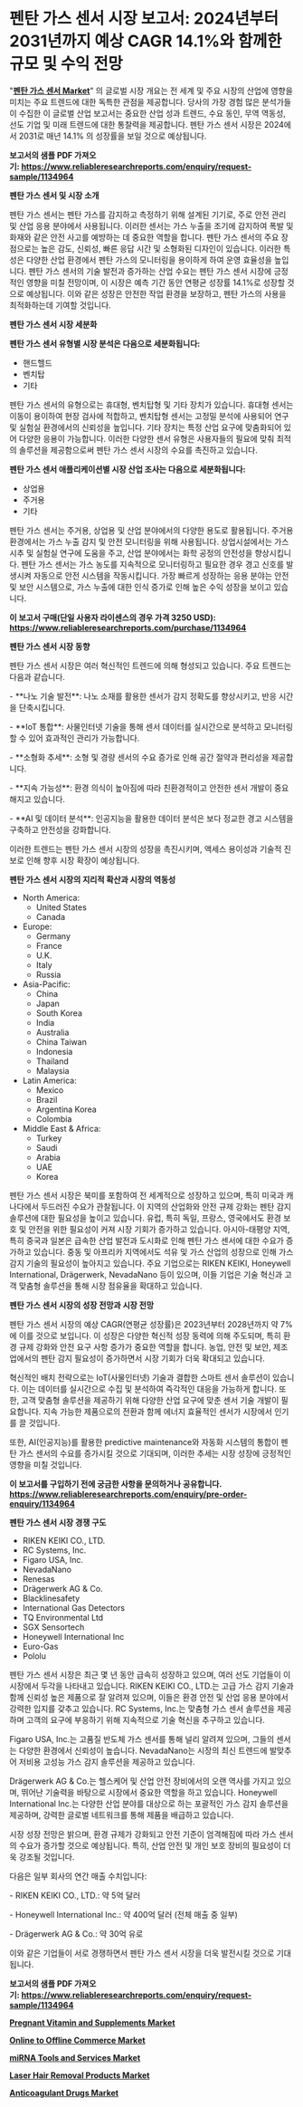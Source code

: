 <p><h1>펜탄 가스 센서 시장 보고서: 2024년부터 2031년까지 예상 CAGR 14.1%와 함께한 규모 및 수익 전망</h1></p><p>"<strong><a href="https://www.reliableresearchreports.com/pentane-gas-sensor-market-in-global-r1134964?utm_campaign=106&utm_medium=7&utm_source=Github&utm_content=ia&utm_term=29112024&utm_id=pentane-gas-sensor">펜탄 가스 센서 Market</a></strong>" 의 글로벌 시장 개요는 전 세계 및 주요 시장의 산업에 영향을 미치는 주요 트렌드에 대한 독특한 관점을 제공합니다. 당사의 가장 경험 많은 분석가들이 수집한 이 글로벌 산업 보고서는 중요한 산업 성과 트렌드, 수요 동인, 무역 역동성, 선도 기업 및 미래 트렌드에 대한 통찰력을 제공합니다. 펜탄 가스 센서 시장은 2024에서 2031로 매년 14.1% 의 성장률을 보일 것으로 예상됩니다.&nbsp;</p>
<p><strong>보고서의 샘플 PDF 가져오기:&nbsp;<a href="https://www.reliableresearchreports.com/enquiry/request-sample/1134964?utm_campaign=106&utm_medium=7&utm_source=Github&utm_content=ia&utm_term=29112024&utm_id=pentane-gas-sensor">https://www.reliableresearchreports.com/enquiry/request-sample/1134964</a></strong></p>
<p><strong>펜탄 가스 센서 및 시장 소개</strong></p>
<p><p>펜탄 가스 센서는 펜탄 가스를 감지하고 측정하기 위해 설계된 기기로, 주로 안전 관리 및 산업 응용 분야에서 사용됩니다. 이러한 센서는 가스 누출을 조기에 감지하여 폭발 및 화재와 같은 안전 사고를 예방하는 데 중요한 역할을 합니다. 펜탄 가스 센서의 주요 장점으로는 높은 감도, 신뢰성, 빠른 응답 시간 및 소형화된 디자인이 있습니다. 이러한 특성은 다양한 산업 환경에서 펜탄 가스의 모니터링을 용이하게 하여 운영 효율성을 높입니다. 펜탄 가스 센서의 기술 발전과 증가하는 산업 수요는 펜탄 가스 센서 시장에 긍정적인 영향을 미칠 전망이며, 이 시장은 예측 기간 동안 연평균 성장률 14.1%로 성장할 것으로 예상됩니다. 이와 같은 성장은 안전한 작업 환경을 보장하고, 펜탄 가스의 사용을 최적화하는데 기여할 것입니다.</p></p>
<p><strong>펜탄 가스 센서 시장 세분화</strong></p>
<p><strong>펜탄 가스 센서 유형별 시장 분석은 다음으로 세분화됩니다:</strong></p>
<p><ul><li>핸드헬드</li><li>벤치탑</li><li>기타</li></ul></p>
<p><p>펜탄 가스 센서의 유형으로는 휴대형, 벤치탑형 및 기타 장치가 있습니다. 휴대형 센서는 이동이 용이하여 현장 검사에 적합하고, 벤치탑형 센서는 고정밀 분석에 사용되어 연구 및 실험실 환경에서의 신뢰성을 높입니다. 기타 장치는 특정 산업 요구에 맞춤화되어 있어 다양한 응용이 가능합니다. 이러한 다양한 센서 유형은 사용자들의 필요에 맞춰 최적의 솔루션을 제공함으로써 펜탄 가스 센서 시장의 수요를 촉진하고 있습니다.</p></p>
<p><strong>펜탄 가스 센서 애플리케이션별 시장 산업 조사는 다음으로 세분화됩니다:</strong></p>
<p><ul><li>상업용</li><li>주거용</li><li>기타</li></ul></p>
<p><p>펜탄 가스 센서는 주거용, 상업용 및 산업 분야에서의 다양한 용도로 활용됩니다. 주거용 환경에서는 가스 누출 감지 및 안전 모니터링을 위해 사용됩니다. 상업시설에서는 가스 시추 및 실험실 연구에 도움을 주고, 산업 분야에서는 화학 공정의 안전성을 향상시킵니다. 펜탄 가스 센서는 가스 농도를 지속적으로 모니터링하고 필요한 경우 경고 신호를 발생시켜 자동으로 안전 시스템을 작동시킵니다. 가장 빠르게 성장하는 응용 분야는 안전 및 보안 시스템으로, 가스 누출에 대한 인식 증가로 인해 높은 수익 성장을 보이고 있습니다.</p></p>
<p><strong>이 보고서 구매(단일 사용자 라이센스의 경우 가격 3250 USD): <a href="https://www.reliableresearchreports.com/purchase/1134964?utm_campaign=106&utm_medium=7&utm_source=Github&utm_content=ia&utm_term=29112024&utm_id=pentane-gas-sensor">https://www.reliableresearchreports.com/purchase/1134964</a></strong></p>
<p><strong>펜탄 가스 센서 시장 동향</strong></p>
<p><p>펜탄 가스 센서 시장은 여러 혁신적인 트렌드에 의해 형성되고 있습니다. 주요 트렌드는 다음과 같습니다.</p><p>- **나노 기술 발전**: 나노 소재를 활용한 센서가 감지 정확도를 향상시키고, 반응 시간을 단축시킵니다.</p><p>  </p><p>- **IoT 통합**: 사물인터넷 기술을 통해 센서 데이터를 실시간으로 분석하고 모니터링할 수 있어 효과적인 관리가 가능합니다.</p><p>- **소형화 추세**: 소형 및 경량 센서의 수요 증가로 인해 공간 절약과 편리성을 제공합니다.</p><p>- **지속 가능성**: 환경 의식이 높아짐에 따라 친환경적이고 안전한 센서 개발이 중요해지고 있습니다.</p><p>- **AI 및 데이터 분석**: 인공지능을 활용한 데이터 분석은 보다 정교한 경고 시스템을 구축하고 안전성을 강화합니다.</p><p>이러한 트렌드는 펜탄 가스 센서 시장의 성장을 촉진시키며, 액세스 용이성과 기술적 진보로 인해 향후 시장 확장이 예상됩니다.</p></p>
<p><strong>펜탄 가스 센서 시장의 지리적 확산과 시장의 역동성</strong></p>
<p><ul>
    <li>
        North America:
        <ul>
            <li>United States</li>
            <li>Canada</li>
        </ul>
    </li>
    <li>
        Europe:
        <ul>
            <li>Germany</li>
            <li>France</li>
            <li>U.K.</li>
            <li>Italy</li>
            <li>Russia</li>
        </ul>
    </li>
    <li>
        Asia-Pacific:
        <ul>
            <li>China</li>
            <li>Japan</li>
            <li>South Korea</li>
            <li>India</li>
            <li>Australia</li>
            <li>China Taiwan</li>
            <li>Indonesia</li>
            <li>Thailand</li>
            <li>Malaysia</li>
        </ul>
    </li>
    <li>
        Latin America:
        <ul>
            <li>Mexico</li>
            <li>Brazil</li>
            <li>Argentina Korea</li>
            <li>Colombia</li>
        </ul>
    </li>
    <li>
        Middle East & Africa:
        <ul>
            <li>Turkey</li>
            <li>Saudi</li>
            <li>Arabia</li>
            <li>UAE</li>
            <li>Korea</li>
        </ul>
    </li>
    </ul></p>
<p><p>펜탄 가스 센서 시장은 북미를 포함하여 전 세계적으로 성장하고 있으며, 특히 미국과 캐나다에서 두드러진 수요가 관찰됩니다. 이 지역의 산업화와 안전 규제 강화는 펜탄 감지 솔루션에 대한 필요성을 높이고 있습니다. 유럽, 특히 독일, 프랑스, 영국에서도 환경 보호 및 안전을 위한 필요성이 커져 시장 기회가 증가하고 있습니다. 아시아-태평양 지역, 특히 중국과 일본은 급속한 산업 발전과 도시화로 인해 펜탄 가스 센서에 대한 수요가 증가하고 있습니다. 중동 및 아프리카 지역에서도 석유 및 가스 산업의 성장으로 인해 가스 감지 기술의 필요성이 높아지고 있습니다. 주요 기업으로는 RIKEN KEIKI, Honeywell International, Drägerwerk, NevadaNano 등이 있으며, 이들 기업은 기술 혁신과 고객 맞춤형 솔루션을 통해 시장 점유율을 확대하고 있습니다.</p></p>
<p><strong>펜탄 가스 센서 시장의 성장 전망과 시장 전망</strong></p>
<p><p>펜탄 가스 센서 시장의 예상 CAGR(연평균 성장률)은 2023년부터 2028년까지 약 7%에 이를 것으로 보입니다. 이 성장은 다양한 혁신적 성장 동력에 의해 주도되며, 특히 환경 규제 강화와 안전 요구 사항 증가가 중요한 역할을 합니다. 농업, 안전 및 보안, 제조업에서의 펜탄 감지 필요성이 증가하면서 시장 기회가 더욱 확대되고 있습니다.</p><p>혁신적인 배치 전략으로는 IoT(사물인터넷) 기술과 결합한 스마트 센서 솔루션이 있습니다. 이는 데이터를 실시간으로 수집 및 분석하여 즉각적인 대응을 가능하게 합니다. 또한, 고객 맞춤형 솔루션을 제공하기 위해 다양한 산업 요구에 맞춘 센서 기술 개발이 필요합니다. 지속 가능한 제품으로의 전환과 함께 에너지 효율적인 센서가 시장에서 인기를 끌 것입니다.</p><p>또한, AI(인공지능)를 활용한 predictive maintenance와 자동화 시스템의 통합이 펜탄 가스 센서의 수요를 증가시킬 것으로 기대되며, 이러한 추세는 시장 성장에 긍정적인 영향을 미칠 것입니다.</p></p>
<p><strong>이 보고서를 구입하기 전에 궁금한 사항을 문의하거나 공유합니다. <a href="https://www.reliableresearchreports.com/enquiry/pre-order-enquiry/1134964?utm_campaign=106&utm_medium=7&utm_source=Github&utm_content=ia&utm_term=29112024&utm_id=pentane-gas-sensor">https://www.reliableresearchreports.com/enquiry/pre-order-enquiry/1134964</a></strong></p>
<p><strong>펜탄 가스 센서 시장 경쟁 구도</strong></p>
<p><ul><li>RIKEN KEIKI CO., LTD.</li><li>RC Systems, Inc.</li><li>Figaro USA, Inc.</li><li>NevadaNano</li><li>Renesas</li><li>Drägerwerk AG & Co.</li><li>Blacklinesafety</li><li>International Gas Detectors</li><li>TQ Environmental Ltd</li><li>SGX Sensortech</li><li>Honeywell International Inc</li><li>Euro-Gas</li><li>Pololu</li></ul></p>
<p><p>펜탄 가스 센서 시장은 최근 몇 년 동안 급속히 성장하고 있으며, 여러 선도 기업들이 이 시장에서 두각을 나타내고 있습니다. RIKEN KEIKI CO., LTD.는 고급 가스 감지 기술과 함께 신뢰성 높은 제품으로 잘 알려져 있으며, 이들은 환경 안전 및 산업 응용 분야에서 강력한 입지를 갖추고 있습니다. RC Systems, Inc.는 맞춤형 가스 센서 솔루션을 제공하며 고객의 요구에 부응하기 위해 지속적으로 기술 혁신을 추구하고 있습니다.</p><p>Figaro USA, Inc.는 고품질 반도체 가스 센서를 통해 널리 알려져 있으며, 그들의 센서는 다양한 환경에서 신뢰성이 높습니다. NevadaNano는 시장의 최신 트렌드에 발맞추어 저비용 고성능 가스 감지 솔루션을 제공하고 있습니다. </p><p>Drägerwerk AG & Co.는 헬스케어 및 산업 안전 장비에서의 오랜 역사를 가지고 있으며, 뛰어난 기술력을 바탕으로 시장에서 중요한 역할을 하고 있습니다. Honeywell International Inc.는 다양한 산업 분야를 대상으로 하는 포괄적인 가스 감지 솔루션을 제공하며, 강력한 글로벌 네트워크를 통해 제품을 배급하고 있습니다.</p><p>시장 성장 전망은 밝으며, 환경 규제가 강화되고 안전 기준이 엄격해짐에 따라 가스 센서의 수요가 증가할 것으로 예상됩니다. 특히, 산업 안전 및 개인 보호 장비의 필요성이 더욱 강조될 것입니다.</p><p>다음은 일부 회사의 연간 매출 수치입니다:</p><p>- RIKEN KEIKI CO., LTD.: 약 5억 달러</p><p>- Honeywell International Inc.: 약 400억 달러 (전체 매출 중 일부)</p><p>- Drägerwerk AG & Co.: 약 30억 유로</p><p>이와 같은 기업들이 서로 경쟁하면서 펜탄 가스 센서 시장을 더욱 발전시킬 것으로 기대됩니다.</p></p>
<p><strong>보고서의 샘플 PDF 가져오기:&nbsp;<a href="https://www.reliableresearchreports.com/enquiry/request-sample/1134964?utm_campaign=106&utm_medium=7&utm_source=Github&utm_content=ia&utm_term=29112024&utm_id=pentane-gas-sensor">https://www.reliableresearchreports.com/enquiry/request-sample/1134964</a></strong></p>
<p><strong><p><a href="https://issuu.com/reportprime-2/docs/pregnant-vitamin-and-supplements-ma_20fa542e6cb034?utm_campaign=106&utm_medium=7&utm_source=Github&utm_content=ia&utm_term=29112024&utm_id=pentane-gas-sensor">Pregnant Vitamin and Supplements Market</a></p><p><a href="https://www.linkedin.com/pulse/online-offline-commerce-market-report-exploring-growth-trends-bexyf?utm_campaign=106&utm_medium=7&utm_source=Github&utm_content=ia&utm_term=29112024&utm_id=pentane-gas-sensor">Online to Offline Commerce Market</a></p><p><a href="https://issuu.com/reportprime-2/docs/mirna-tools-and-services-market-siz_ad3224b5f642b2?utm_campaign=106&utm_medium=7&utm_source=Github&utm_content=ia&utm_term=29112024&utm_id=pentane-gas-sensor">miRNA Tools and Services Market</a></p><p><a href="https://github.com/nathandecarvalho/Market-Research-Report-List-5/blob/main/laser-hair-removal-products-market.md?utm_campaign=106&utm_medium=7&utm_source=Github&utm_content=ia&utm_term=29112024&utm_id=pentane-gas-sensor">Laser Hair Removal Products Market</a></p><p><a href="https://www.linkedin.com/pulse/unpacking-anticoagulant-drugs-market-growth-whats-behind-132-cmk3e?utm_campaign=106&utm_medium=7&utm_source=Github&utm_content=ia&utm_term=29112024&utm_id=pentane-gas-sensor">Anticoagulant Drugs Market</a></p></strong></p>
<p></p>